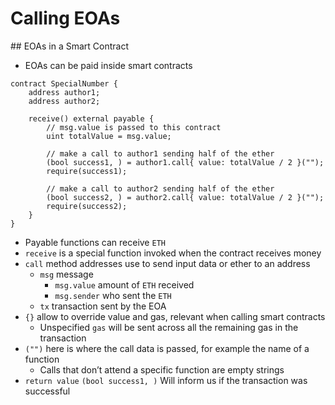 # Calling EOAs

## EOAs in a Smart Contract

-   EOAs can be paid inside smart contracts

```Solidity
contract SpecialNumber {
    address author1;
    address author2;

    receive() external payable {
        // msg.value is passed to this contract
        uint totalValue = msg.value;

        // make a call to author1 sending half of the ether
        (bool success1, ) = author1.call{ value: totalValue / 2 }("");
        require(success1);

        // make a call to author2 sending half of the ether
        (bool success2, ) = author2.call{ value: totalValue / 2 }("");
        require(success2);
    }
}
```

-   Payable functions can receive `ETH`
-   `receive` is a special function invoked when the contract receives money
-   `call` method addresses use to send input data or ether to an address
    -   `msg` message
        -   `msg.value` amount of `ETH` received
        -   `msg.sender` who sent the `ETH`
    -   `tx` transaction sent by the EOA
-   `{}` allow to override value and gas, relevant when calling smart contracts
    -   Unspecified `gas` will be sent across all the remaining gas in the transaction
-   `("")` here is where the call data is passed, for example the name of a function
    -   Calls that don’t attend a specific function are empty strings
-   `return value` `(bool success1, )` Will inform us if the transaction was successful
